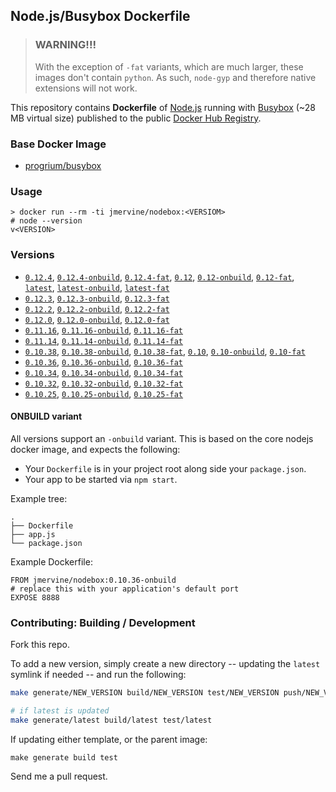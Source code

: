 ## Node.js/Busybox Dockerfile

> ### WARNING!!!
>
> With the exception of `-fat` variants, which are much larger, these images
> don't contain `python`. As such, `node-gyp` and therefore native extensions
> will not work.

This repository contains **Dockerfile** of [Node.js](http://nodejs.org/) running with [Busybox](https://github.com/progrium/busybox) (~28 MB virtual size) published to the public [Docker Hub Registry](https://registry.hub.docker.com/).


### Base Docker Image

* [progrium/busybox](https://registry.hub.docker.com/u/progrium/busybox/)

### Usage

    > docker run --rm -ti jmervine/nodebox:<VERSIOM>
    # node --version
    v<VERSION>

### Versions

* [`0.12.4`], [`0.12.4-onbuild`], [`0.12.4-fat`],
  [`0.12`], [`0.12-onbuild`], [`0.12-fat`],
  [`latest`], [`latest-onbuild`], [`latest-fat`]
* [`0.12.3`], [`0.12.3-onbuild`], [`0.12.3-fat`]
* [`0.12.2`], [`0.12.2-onbuild`], [`0.12.2-fat`]
* [`0.12.0`], [`0.12.0-onbuild`], [`0.12.0-fat`]
* [`0.11.16`], [`0.11.16-onbuild`], [`0.11.16-fat`]
* [`0.11.14`], [`0.11.14-onbuild`], [`0.11.14-fat`]
* [`0.10.38`], [`0.10.38-onbuild`], [`0.10.38-fat`],
  [`0.10`], [`0.10-onbuild`], [`0.10-fat`]
* [`0.10.36`], [`0.10.36-onbuild`], [`0.10.36-fat`]
* [`0.10.34`], [`0.10.34-onbuild`], [`0.10.34-fat`]
* [`0.10.32`], [`0.10.32-onbuild`], [`0.10.32-fat`]
* [`0.10.25`], [`0.10.25-onbuild`], [`0.10.25-fat`]

#### ONBUILD variant

All versions support an `-onbuild` variant. This is based on the core nodejs docker image, and expects the following:

* Your `Dockerfile` is in your project root along side your `package.json`.
* Your app to be started via `npm start`.

Example tree:

```
.
├── Dockerfile
├── app.js
└── package.json
```

Example Dockerfile:

```
FROM jmervine/nodebox:0.10.36-onbuild
# replace this with your application's default port
EXPOSE 8888
```

### Contributing: Building / Development

Fork this repo.

To add a new version, simply create a new directory -- updating the `latest` symlink if needed -- and run the following:

```bash
make generate/NEW_VERSION build/NEW_VERSION test/NEW_VERSION push/NEW_VERSION

# if latest is updated
make generate/latest build/latest test/latest
```

If updating either template, or the parent image:

```
make generate build test
```

Send me a pull request.

[`0.10.25`]: https://github.com/jmervine/docker-nodebox/blob/master/0.10.25/Dockerfile
[`0.10.25-onbuild`]: https://github.com/jmervine/docker-nodebox/blob/master/0.10.25/onbuild/Dockerfile
[`0.10.25-fat`]: https://github.com/jmervine/docker-nodebox/blob/master/0.10.25/fat/Dockerfile
[`0.10.32`]: https://github.com/jmervine/docker-nodebox/blob/master/0.10.32/Dockerfile
[`0.10.32-onbuild`]: https://github.com/jmervine/docker-nodebox/blob/master/0.10.32/onbuild/Dockerfile
[`0.10.32-fat`]: https://github.com/jmervine/docker-nodebox/blob/master/0.10.32/fat/Dockerfile
[`0.10.34`]: https://github.com/jmervine/docker-nodebox/blob/master/0.10.34/Dockerfile
[`0.10.34-onbuild`]: https://github.com/jmervine/docker-nodebox/blob/master/0.10.34/onbuild/Dockerfile
[`0.10.34-fat`]: https://github.com/jmervine/docker-nodebox/blob/master/0.10.34/fat/Dockerfile
[`0.10.36`]: https://github.com/jmervine/docker-nodebox/blob/master/0.10.36/Dockerfile
[`0.10.36-onbuild`]: https://github.com/jmervine/docker-nodebox/blob/master/0.10.36/onbuild/Dockerfile
[`0.10.36-fat`]: https://github.com/jmervine/docker-nodebox/blob/master/0.10.36/fat/Dockerfile
[`0.10.38`]: https://github.com/jmervine/docker-nodebox/blob/master/0.10.38/Dockerfile
[`0.10.38-onbuild`]: https://github.com/jmervine/docker-nodebox/blob/master/0.10.38/onbuild/Dockerfile
[`0.10.38-fat`]: https://github.com/jmervine/docker-nodebox/blob/master/0.10.38/fat/Dockerfile

[`0.10`]: https://github.com/jmervine/docker-nodebox/blob/master/0.10.38/Dockerfile
[`0.10-onbuild`]: https://github.com/jmervine/docker-nodebox/blob/master/0.10.38/onbuild/Dockerfile
[`0.10-fat`]: https://github.com/jmervine/docker-nodebox/blob/master/0.10.38/fat/Dockerfile

[`0.11.14`]: https://github.com/jmervine/docker-nodebox/blob/master/0.11.14/Dockerfile
[`0.11.14-onbuild`]: https://github.com/jmervine/docker-nodebox/blob/master/0.11.14/onbuild/Dockerfile
[`0.11.14-fat`]: https://github.com/jmervine/docker-nodebox/blob/master/0.11.14/fat/Dockerfile
[`0.11.16`]: https://github.com/jmervine/docker-nodebox/blob/master/0.11.16/Dockerfile
[`0.11.16-onbuild`]: https://github.com/jmervine/docker-nodebox/blob/master/0.11.16/onbuild/Dockerfile
[`0.11.16-fat`]: https://github.com/jmervine/docker-nodebox/blob/master/0.11.16/fat/Dockerfile

[`0.12.0`]: https://github.com/jmervine/docker-nodebox/blob/master/0.12.0/Dockerfile
[`0.12.0-onbuild`]: https://github.com/jmervine/docker-nodebox/blob/master/0.12.0/onbuild/Dockerfile
[`0.12.0-fat`]: https://github.com/jmervine/docker-nodebox/blob/master/0.12.0/fat/Dockerfile
[`0.12.2`]: https://github.com/jmervine/docker-nodebox/blob/master/0.12.2/Dockerfile
[`0.12.2-onbuild`]: https://github.com/jmervine/docker-nodebox/blob/master/0.12.2/onbuild/Dockerfile
[`0.12.2-fat`]: https://github.com/jmervine/docker-nodebox/blob/master/0.12.2/fat/Dockerfile
[`0.12.3`]: https://github.com/jmervine/docker-nodebox/blob/master/0.12.3/Dockerfile
[`0.12.3-onbuild`]: https://github.com/jmervine/docker-nodebox/blob/master/0.12.3/onbuild/Dockerfile
[`0.12.3-fat`]: https://github.com/jmervine/docker-nodebox/blob/master/0.12.3/fat/Dockerfile
[`0.12.4`]: https://github.com/jmervine/docker-nodebox/blob/master/0.12.4/Dockerfile
[`0.12.4-onbuild`]: https://github.com/jmervine/docker-nodebox/blob/master/0.12.4/onbuild/Dockerfile
[`0.12.4-fat`]: https://github.com/jmervine/docker-nodebox/blob/master/0.12.4/fat/Dockerfile

[`0.12`]: https://github.com/jmervine/docker-nodebox/blob/master/0.12.4/Dockerfile
[`0.12-onbuild`]: https://github.com/jmervine/docker-nodebox/blob/master/0.12.4/onbuild/Dockerfile
[`0.12-fat`]: https://github.com/jmervine/docker-nodebox/blob/master/0.12.4/fat/Dockerfile

[`latest`]: https://github.com/jmervine/docker-nodebox/blob/master/0.12.4/Dockerfile
[`latest-onbuild`]: https://github.com/jmervine/docker-nodebox/blob/master/0.12.4/onbuild/Dockerfile
[`latest-fat`]: https://github.com/jmervine/docker-nodebox/blob/master/0.12.4/fat/DockerfileA

